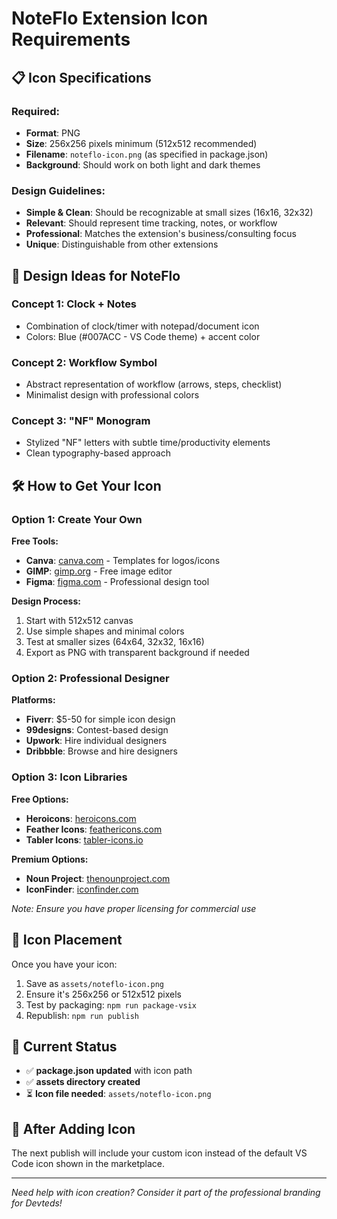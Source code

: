 # NoteFlo Extension Icon Requirements

## 📋 **Icon Specifications**

### **Required:**
- **Format**: PNG
- **Size**: 256x256 pixels minimum (512x512 recommended)  
- **Filename**: `noteflo-icon.png` (as specified in package.json)
- **Background**: Should work on both light and dark themes

### **Design Guidelines:**
- **Simple & Clean**: Should be recognizable at small sizes (16x16, 32x32)
- **Relevant**: Should represent time tracking, notes, or workflow
- **Professional**: Matches the extension's business/consulting focus
- **Unique**: Distinguishable from other extensions

## 🎨 **Design Ideas for NoteFlo**

### **Concept 1: Clock + Notes**
- Combination of clock/timer with notepad/document icon
- Colors: Blue (#007ACC - VS Code theme) + accent color

### **Concept 2: Workflow Symbol**
- Abstract representation of workflow (arrows, steps, checklist)
- Minimalist design with professional colors

### **Concept 3: "NF" Monogram**
- Stylized "NF" letters with subtle time/productivity elements
- Clean typography-based approach

## 🛠 **How to Get Your Icon**

### **Option 1: Create Your Own**
**Free Tools:**
- **Canva**: [canva.com](https://canva.com) - Templates for logos/icons
- **GIMP**: [gimp.org](https://gimp.org) - Free image editor
- **Figma**: [figma.com](https://figma.com) - Professional design tool

**Design Process:**
1. Start with 512x512 canvas
2. Use simple shapes and minimal colors
3. Test at smaller sizes (64x64, 32x32, 16x16)
4. Export as PNG with transparent background if needed

### **Option 2: Professional Designer**
**Platforms:**
- **Fiverr**: $5-50 for simple icon design
- **99designs**: Contest-based design
- **Upwork**: Hire individual designers
- **Dribbble**: Browse and hire designers

### **Option 3: Icon Libraries**
**Free Options:**
- **Heroicons**: [heroicons.com](https://heroicons.com)
- **Feather Icons**: [feathericons.com](https://feathericons.com)
- **Tabler Icons**: [tabler-icons.io](https://tabler-icons.io)

**Premium Options:**
- **Noun Project**: [thenounproject.com](https://thenounproject.com)
- **IconFinder**: [iconfinder.com](https://iconfinder.com)

*Note: Ensure you have proper licensing for commercial use*

## 📐 **Icon Placement**

Once you have your icon:
1. Save as `assets/noteflo-icon.png`
2. Ensure it's 256x256 or 512x512 pixels
3. Test by packaging: `npm run package-vsix`
4. Republish: `npm run publish`

## 🎯 **Current Status**

- ✅ **package.json updated** with icon path
- ✅ **assets directory created**
- ⏳ **Icon file needed**: `assets/noteflo-icon.png`

## 🔄 **After Adding Icon**

The next publish will include your custom icon instead of the default VS Code icon shown in the marketplace.

---

*Need help with icon creation? Consider it part of the professional branding for Devteds!* 